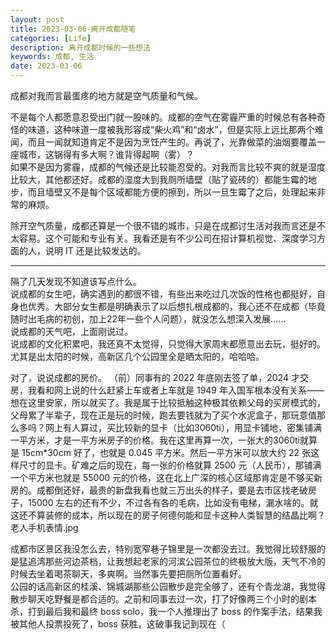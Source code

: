 ```yaml
---
layout: post
title: 2023-03-06-离开成都随笔
categories: [Life]
description: 离开成都时候的一些想法
keywords: 成都, 生活
date: 2023-03-06
---
```


成都对我而言最蛋疼的地方就是空气质量和气候。     

不是每个人都愿意忍受出门就一股味的。成都的空气在雾霾严重的时候总有各种奇怪的味道，这种味道一度被我形容成“柴火鸡”和“卤水”，但是实际上远比那两个难闻，而且一闻就知道肯定不是因为烹饪产生的。再说了，光靠做菜的油烟要覆盖一座城市，这锅得有多大啊？谁背得起啊（雾）？     
如果不是因为雾霾，成都的气候还是比较能忍受的。对我而言比较不爽的就是湿度比较大，其他都还好。成都的湿度大到我厕所墙壁（贴了瓷砖的）都能生霉的地步，而且墙壁又不是每个区域都能方便的擦到，所以一旦生霉了之后，处理起来非常的麻烦。      

除开空气质量，成都还算是一个很不错的城市，只是在成都讨生活对我而言还是不太容易。这个可能和专业有关。我看还是有不少公司在招计算机视觉、深度学习方面的人，说明 IT 还是比较发达的。

------

隔了几天发现不知道该写点什么。    
说成都的女生吧，确实遇到的都很不错，有些出来吃过几次饭的性格也都挺好，自身也优秀。大部分女生都是明确表示了以后想扎根成都的，我心还不在成都（毕竟随时出毛病的初创，加上22年一些个人问题），就没怎么想深入发展……    
说成都的天气吧，上面刚说过。    
说成都的文化积累吧，我还真不太觉得，只觉得大家周末都愿意出去玩，挺好的。尤其是出太阳的时候，高新区几个公园里全是晒太阳的，哈哈哈。   

对了，说说成都的房价。
（前）同事有的 2022 年底刚去签了单，2024 才交房，我看和网上说的什么赶紧上车或者上车就是 1949 年入国军根本没有关系——想在这里安家，所以就买了。我是属于比较抵触这种极其依赖父母的买房模式的，父母累了半辈子，现在正是玩的时候，跑去要钱就为了买个水泥盒子，那玩意值那么多吗？网上有人算过，买比较新的显卡（比如3060ti），用显卡铺地，密集铺满一平方米，才是一平方米房子的价格。我在这里再算一次，一张大的3060ti就算是 15cm*30cm 好了，也就是 0.045 平方米。然后一平方米可以放大约 22 张这样尺寸的显卡。矿难之后的现在，每一张的价格就算 2500 元（人民币），那铺满一个平方米也就是 55000 元的价格，这在北上广深的核心区域那肯定是不够买新房的。成都倒还好，最贵的新盘我看也就三万出头的样子，要是去市区找老破房子，15000 左右的还有不少，不过各有各的毛病，比如没有电梯，漏水啥的。就这还不算装修的成本，所以现在的房子何德何能和显卡这种人类智慧的结晶比啊？老人手机表情.jpg    

成都市区景区我没怎么去，特别宽窄巷子锦里是一次都没去过。我觉得比较舒服的是猛追湾那些河边茶档，让我想起老家的河滨公园茶位的终极放大版，天气不冷的时候去坐着喝茶聊天，多爽啊。当然事先要把厕所位置看好。   
公园的话高新区的桂溪、锦城湖那些公园散步是完全够了，还有个青龙湖，我觉得散步聊天吃野餐是都合适的。之前和同事去过一次，打了好像两三个小时的剧本杀，打到最后我和最终 boss solo，我一个人推理出了 boss 的作案手法，结果我被其他人投票投死了，boss 获胜，这破事我记到现在（

